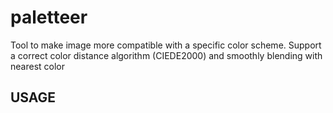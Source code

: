 # paletteer

Tool to make image more compatible with a specific color scheme. Support a correct color distance algorithm (CIEDE2000) and smoothly blending with nearest color

## USAGE
